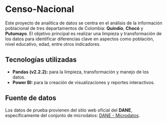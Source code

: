 # Censo-Nacional

Este proyecto de analítica de datos se centra en el análisis de la información poblacional de tres departamentos de Colombia: **Quindío**, **Chocó** y **Putumayo**. El objetivo principal es realizar una limpieza y transformación de los datos para identificar diferencias clave en aspectos como población, nivel educativo, edad, entre otros indicadores.

## Tecnologías utilizadas
- **Pandas (v2.2.2):** para la limpieza, transformación y manejo de los datos.
- **Power BI:** para la creación de visualizaciones y reportes interactivos.

## Fuente de datos
Los datos de prueba provienen del sitio web oficial del **DANE**, específicamente del conjunto de microdatos: [DANE - Microdatos](https://microdatos.dane.gov.co/index.php/catalog/643/data-dictionary/F11?file_name=PERSONAS).

